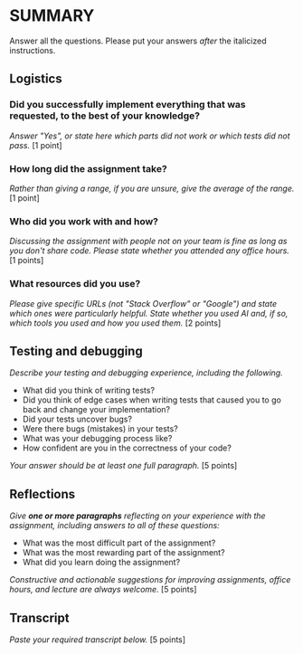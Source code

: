 # SUMMARY

Answer all the questions. Please put your answers _after_ the italicized
instructions.

## Logistics

### Did you successfully implement everything that was requested, to the best of your knowledge?
_Answer "Yes", or state here which parts did not work or which tests did not
pass._ [1 point]

### How long did the assignment take?

_Rather than giving a range, if you are unsure, give the average of the range._
[1 point]

### Who did you work with and how?

_Discussing the assignment with people not on your team is fine as long as you
don't share code. Please state whether you attended any office hours._ [1 points]

### What resources did you use?

_Please give specific URLs (not "Stack Overflow" or "Google") and state which
ones were particularly helpful. State whether you used AI and, if so, which
tools you used and how you used them._ [2 points]

## Testing and debugging

_Describe your testing and debugging experience, including the following._

* What did you think of writing tests?
* Did you think of edge cases when writing tests that caused you to go back
  and change your implementation?
* Did your tests uncover bugs?
* Were there bugs (mistakes) in your tests?
* What was your debugging process like?
* How confident are you in the correctness of your code?

_Your answer should be at least one full paragraph._ [5 points]

## Reflections

_Give **one or more paragraphs** reflecting on your experience with the
assignment, including answers to all of these questions:_

* What was the most difficult part of the assignment?
* What was the most rewarding part of the assignment?
* What did you learn doing the assignment?

_Constructive and actionable suggestions for improving assignments, office
hours, and lecture are always welcome._
[5 points]

## Transcript
_Paste your required transcript below._ [5 points]

